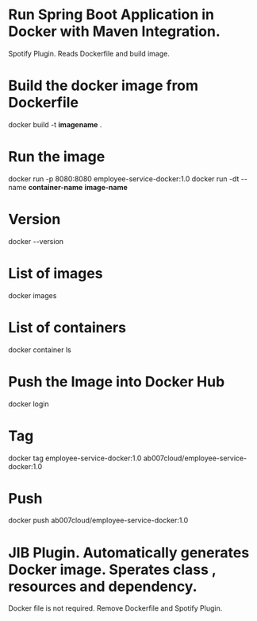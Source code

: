 # Run Spring Boot Application in Docker with Maven Integration.
Spotify Plugin. Reads Dockerfile and build image.
# Build the docker image from Dockerfile
docker build -t **imagename** .
# Run the image
docker run -p 8080:8080 employee-service-docker:1.0
docker run -dt --name **container-name** **image-name** 
# Version
docker --version
# List of images
docker images
# List of containers
docker container ls


# Push the Image into Docker Hub
docker login
# Tag
docker tag employee-service-docker:1.0 ab007cloud/employee-service-docker:1.0
# Push
docker push ab007cloud/employee-service-docker:1.0

# JIB Plugin. Automatically generates Docker image. Sperates class , resources and dependency.

Docker file is not required. Remove Dockerfile and Spotify Plugin.



